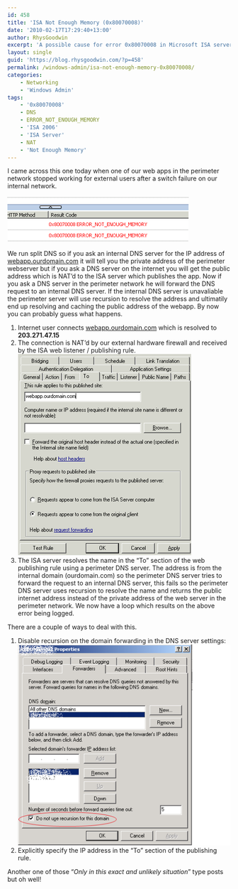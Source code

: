 ```yaml
---
id: 458
title: 'ISA Not Enough Memory (0x80070008)'
date: '2010-02-17T17:29:40+13:00'
author: RhysGoodwin
excerpt: 'A possible cause for error 0x80070008 in Microsoft ISA server '
layout: single
guid: 'https://blog.rhysgoodwin.com/?p=458'
permalink: /windows-admin/isa-not-enough-memory-0x80070008/
categories:
    - Networking
    - 'Windows Admin'
tags:
    - '0x80070008'
    - DNS
    - ERROR_NOT_ENOUGH_MEMORY
    - 'ISA 2006'
    - 'ISA Server'
    - NAT
    - 'Not Enough Memory'
---
```


I came across this one today when one of our web apps in the perimeter network stopped working for external users after a switch failure on our internal network.

[![](/content/uploads/2010/02/ISANotEnoughMemory.png "ISA Not Enough Memory")](/content/uploads/2010/02/ISANotEnoughMemory.png)

We run split DNS so if you ask an internal DNS server for the IP address of <span style="text-decoration: underline;">webapp.ourdomain.com</span> it will tell you the private address of the perimeter webserver but if you ask a DNS server on the internet you will get the public address which is NAT’d to the ISA server which publishes the app. Now if you ask a DNS server in the perimeter network he will forward the DNS request to an internal DNS server. If the internal DNS server is unavaliable the perimeter server will use recursion to resolve the address and ultimatily end up resolving and caching the public address of the webapp. By now you can probably guess what happens.

1. Internet user connects <span style="text-decoration: underline;">webapp.ourdomain.com</span> which is resolved to **203.271.47.15**
2. The connection is NAT’d by our external hardware firewall and received by the ISA web listener / publishing rule.[![](/content/uploads/2010/02/PublishWebAppTo.png "PublishWebAppTo")](/content/uploads/2010/02/PublishWebAppTo.png)
3. The ISA server resolves the name in the “To” section of the web publishing rule using a perimeter DNS server. The address is from the internal domain (ourdomain.com) so the perimeter DNS server tries to forward the request to an internal DNS server, this fails so the perimeter DNS server uses recursion to resolve the name and returns the public internet address instead of the private address of the web server in the perimeter network. We now have a loop which results on the above error being logged.

There are a couple of ways to deal with this.

1. Disable recursion on the domain forwarding in the DNS server settings:[![](/content/uploads/2010/02/DontUseRecursion.png "Dont Use Recursion")](/content/uploads/2010/02/DontUseRecursion.png)
2. Explicitly specify the IP address in the “To” section of the publishing rule.

Another one of those “*Only in this exact and unlikely situation*” type posts but oh well!